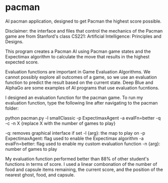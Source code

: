 # pacman
AI pacman application, designed to get Pacman the highest score possible.

Disclaimer: the interface and files that control the mechanics of the Pacman game are from Stanford's class CS221: Artificial Intelligence: Principles and Designs.

This program creates a Pacman AI using Pacman game states and the Expectimax algorithm to calculate the move that results in the highest expected score.

Evaluation functions are important in Game Evaluation Algorithms. We cannot possibly explore all outcomes of a game, so we use an evaluation function to predict the result based on the current state. Deep Blue and AlphaGo are some examples of AI programs that use evaluation fucntions.

I designed an evaluation function for the pacman game. To run my evaluation function, type the following line after navigating to the pacman folder:

python pacman.py -l smallClassic -p ExpectimaxAgent -a evalFn=better -q -c -n X {replace X with the number of games to play}

-q: removes graphical interface if set
-l {arg}: the map to play on
-p ExpectimaxAgent: flag used to enable the Expectimax algorithm
-a evalFn=better: flag used to enable my custom evaluation function
-n {arg}: number of games to play

My evaluation function performed better than 88% of other student's functions in terms of score. I used a linear combonation of the number of food and capsule items remaining, the current score, and the position of the nearest ghost, food, and capsule.
